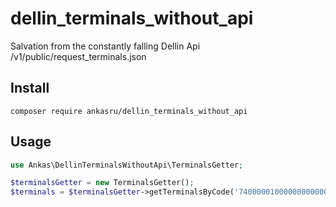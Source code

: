 # dellin_terminals_without_api

Salvation from the constantly falling Dellin Api /v1/public/request_terminals.json
## Install
```console
composer require ankasru/dellin_terminals_without_api
``` 
## Usage
```php
use Ankas\DellinTerminalsWithoutApi\TerminalsGetter;

$terminalsGetter = new TerminalsGetter();
$terminals = $terminalsGetter->getTerminalsByCode('7400000100000000000000000');
```